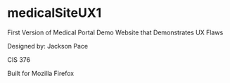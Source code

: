 # medicalSiteUX1

First Version of Medical Portal Demo Website that Demonstrates UX Flaws

Designed by: Jackson Pace

CIS 376

Built for Mozilla Firefox
